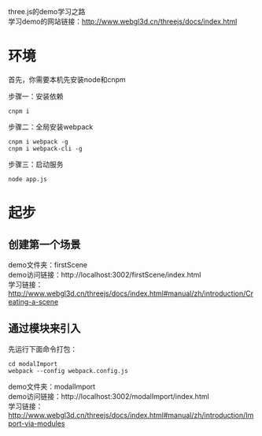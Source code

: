 three.js的demo学习之路<br>
学习demo的网站链接：http://www.webgl3d.cn/threejs/docs/index.html

# 环境
首先，你需要本机先安装node和cnpm <br>

步骤一：安装依赖<br>
```
cnpm i
```
步骤二：全局安装webpack
```
cnpm i webpack -g
cnpm i webpack-cli -g
```
步骤三：启动服务<br>
```
node app.js
```

# 起步

## 创建第一个场景
demo文件夹：firstScene <br>
demo访问链接：http://localhost:3002/firstScene/index.html<br>
学习链接：http://www.webgl3d.cn/threejs/docs/index.html#manual/zh/introduction/Creating-a-scene

## 通过模块来引入
先运行下面命令打包：<br>
```
cd modalImport
webpack --config webpack.config.js
```
demo文件夹：modalImport<br>
demo访问链接：http://localhost:3002/modalImport/index.html<br>
学习链接：http://www.webgl3d.cn/threejs/docs/index.html#manual/zh/introduction/Import-via-modules